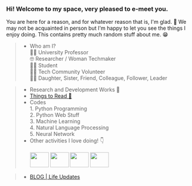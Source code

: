 ### Hi! Welcome to my space, very pleased to e-meet you. 
You are here for a reason, and for whatever reason that is, I'm glad. 🥂 We may not be acquainted in person but I'm happy to let you see the things I enjoy doing. This contains pretty much random stuff about me. 😁

> * Who am I? \
    👩‍🏫 University Professor \
    🤓     Researcher / Woman Techmaker \
    👩‍🎓 Student \
    👩‍💻 Tech Community Volunteer \
    🧝‍♀️   Daughter, Sister, Friend, Colleague, Follower, Leader
    
> *  Research and Development Works 💪
> * [Things to Read 🥱](./pages/readings.md) 
> *  Codes \
     1. Python Programming \
     2. Python Web Stuff \
     3. Machine Learning \
     4. Natural Language Processing \
     5. Neural Network
> * Other activities I love doing! 👇 \
\
<img src="https://i.pinimg.com/originals/24/ae/8d/24ae8def288851503cf68340df174963.gif" width="50" height="40" /> <img src="https://encrypted-tbn0.gstatic.com/images?q=tbn%3AANd9GcREBhQhWl7EEgnJy0wqTybK282u4wysTHpfbw&usqp=CAU" width="50" height="40" /> <img src="https://static.skaip.org/img/emoticons/180x180/f6fcff/running.gif" width="50" height="40" /> <img src="https://i.pinimg.com/originals/92/91/39/929139ee8f61a83136562818209a5791.gif" width="50" height="40" /> 

> * [BLOG | Life Updates](./pages/blog.md)

